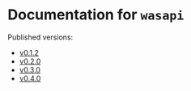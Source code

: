 # Documentation for `wasapi`

Published versions: 

- [v0.1.2](docs/0.1.2/wasapi/index.html)
- [v0.2.0](docs/0.2.0/wasapi/index.html)
- [v0.3.0](docs/0.3.0/wasapi/index.html)
- [v0.4.0](docs/0.4.0/wasapi/index.html)
